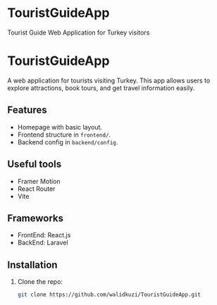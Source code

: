 # TouristGuideApp
Tourist Guide Web Application for Turkey visitors
# TouristGuideApp
A web application for tourists visiting Turkey. This app allows users to explore attractions, book tours, and get travel information easily.

## Features
- Homepage with basic layout.
- Frontend structure in `frontend/`.
- Backend config in `backend/config`.

## Useful tools
- Framer Motion
- React Router
- Vite

## Frameworks
- FrontEnd: React.js
- BackEnd: Laravel

## Installation
1. Clone the repo:
   ```bash
   git clone https://github.com/walidkuzi/TouristGuideApp.git
